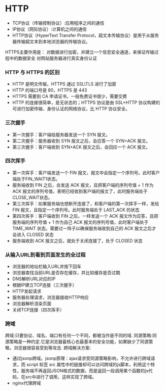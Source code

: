 <!--
 * @Description: In User Settings Edit
 * @Author: your name
 * @Date: 2019-08-29 09:21:47
 * @LastEditTime: 2019-08-29 10:58:58
 * @LastEditors: Please set LastEditors
 -->
# HTTP

- TCP协议（传输控制协议）:应用程序之间的通信
- IP协议（网际协议）:计算机之间的通信
- HTTP协议（HyperText Transfer Protocol，超文本传输协议）是用于从服务器传输超文本到本地浏览器的传输协议。

HTTPS主要作用是：
对数据进行加密，并建立一个信息安全通道，来保证传输过程中的数据安全
对网站服务器进行真实身份认证

### HTTP 与 HTTPS 的区别

- HTTP 是明文传输，HTTPS 通过 SSL\TLS 进行了加密
- HTTP 的端口号是 80，HTTPS 是 443
- HTTPS 需要到 CA 申请证书，一般免费证书很少，需要交费
- HTTP 的连接很简单，是无状态的；HTTPS 协议是由 SSL+HTTP 协议构建的可进行加密传输、身份认证的网络协议，比 HTTP 协议安全。

### 三次握手
- 第一次握手：客户端给服务器发送一个 SYN 报文。
- 第二次握手：服务器收到 SYN 报文之后，会应答一个 SYN+ACK 报文。
- 第三次握手：客户端收到 SYN+ACK 报文之后，会回应一个 ACK 报文。

### 四次挥手
- 第一次挥手：客户端发送一个 FIN 报文，报文中会指定一个序列号。此时客户端处于FIN_WAIT1状态。
- 服务端收到 FIN 之后，会发送 ACK 报文，且把客户端的序列号值 + 1 作为 ACK 报文的序列号值，表明已经收到客户端的报文了，此时服务端处于 CLOSE_WAIT状态。
- 第三次挥手：如果服务端也想断开连接了，和客户端的第一次挥手一样，发给 FIN 报文，且指定一个序列号。此时服务端处于 LAST_ACK 的状态
- 第四次挥手：客户端收到 FIN 之后，一样发送一个 ACK 报文作为应答，且把服务端的序列号值 + 1 作为自己 ACK 报文的序列号值，此时客户端处于 TIME_WAIT 状态。需要过一阵子以确保服务端收到自己的 ACK 报文之后才会进入 CLOSED 状态
- 服务端收到 ACK 报文之后，就处于关闭连接了，处于 CLOSED 状态

### 从输入URL到看到页面发生的全过程
- 浏览器的地址栏输入URL并按下回车
- 浏览器查找当前URL是否存在缓存，并比较缓存是否过期
- DNS解析URL对应的IP
- 根据IP建立TCP连接（三次握手）
- HTTP发起请求
- 服务器处理请求，浏览器接收HTTP响应
- 浏览器解析渲染页面
- 关闭TCP连接（四次挥手）

### 跨域
跨域:只要协议、域名、端口有任何一个不同，都被当作是不同的域.
同源策略:同源策略是一种约定.它是浏览器最核心也最基本的安全功能，如果缺少了同源策略，浏览器很容易受到等攻击.
跨域解决方案:
- 通过jsonp跨域。jsonp原理：ajax请求受同源策略影响，不允许进行跨域请求，而 script 标签 src 属性中的链接却可以访问跨域的js脚本，利用这个特性，服务端不再返回JSON格式的数据，而是返回一段调用某个函数的js代码，在src中进行了调用，这样实现了跨域。
- nginx代理跨域

 
